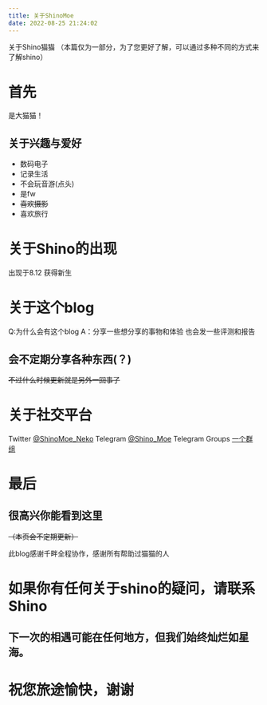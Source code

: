 ```yaml
---
title: 关于ShinoMoe
date: 2022-08-25 21:24:02
---
```


关于Shino猫猫
（本篇仅为一部分，为了您更好了解，可以通过多种不同的方式来了解shino）

# 首先 

是大猫猫！

## 关于兴趣与爱好

- 数码电子
- 记录生活
- 不会玩音游(点头)
- 是fw
- ~~喜欢摄影~~
- 喜欢旅行

# 关于Shino的出现

出现于8.12
获得新生

# 关于这个blog

Q:为什么会有这个blog
A：分享一些想分享的事物和体验
也会发一些评测和报告

## 会不定期分享各种东西(？)
~~不过什么时候更新就是另外一回事了~~

# 关于社交平台

Twitter
<a class="link" target="_blank" rel="noopener" href="https://twitter.com/ShinoMoe_Neko">@ShinoMoe_Neko<i class="fas fa-external-link-alt"></i></a>
Telegram
<a class="link" target="_blank" rel="noopener" href="https://t.me/Shino_Moe">@Shino_Moe<i class="fas fa-external-link-alt"></i></a>
Telegram Groups
<a class="link" target="_blank" rel="noopener" href="https://t.me/+nHjrRE2aEDQzNzVl">一个群组<i class="fas fa-external-link-alt"></i></a>

# 最后

## 很高兴你能看到这里
~~（本页会不定期更新）~~

此blog感谢千畔全程协作，感谢所有帮助过猫猫的人

# 如果你有任何关于shino的疑问，请联系Shino

## 下一次的相遇可能在任何地方，但我们始终灿烂如星海。

# 祝您旅途愉快，谢谢